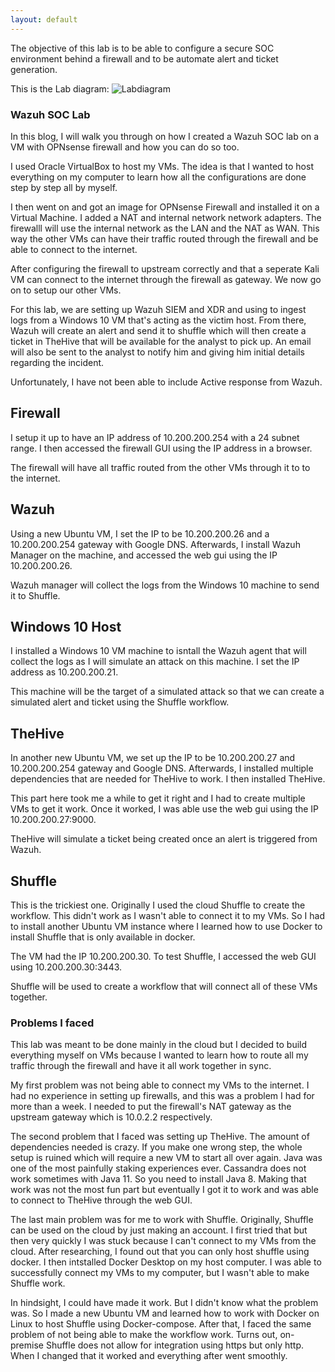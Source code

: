 ```yaml
---
layout: default
---
```


The objective of this lab is to be able to configure a secure SOC environment behind a firewall and to be automate alert and ticket generation.

This is the Lab diagram:
![Labdiagram](https://github.com/pleasehavepatienceimnew/pleasehavepatienceimnew.github.io/blob/fa56c26db03bc9b9aa3fd0368cc79e4a7cbf5c88/labdiagram.jpg)




### Wazuh SOC Lab

In this blog, I will walk you through on how I created a Wazuh SOC lab on a VM with OPNsense firewall and how you can do so too.

I used Oracle VirtualBox to host my VMs. The idea is that I wanted to host everything on my computer to learn how all the configurations are done step by step all by myself.

I then went on and got an image for OPNsense Firewall and installed it on a Virtual Machine. I added a NAT and internal network network adapters. The firewalll will use the internal network as the LAN and the NAT as WAN. This way the other VMs can have their traffic routed through the firewall and be able to connect to the internet.

After configuring the firewall to upstream correctly and that a seperate Kali VM can connect to the internet through the firewall as gateway. We now go on to setup our other VMs.

For this lab, we are setting up Wazuh SIEM and XDR and using to ingest logs from a Windows 10 VM that's acting as the victim host. From there, Wazuh will create an alert and send it to shuffle which will then create a ticket in TheHive that will be available for the analyst to pick up. An email will also be sent to the analyst to notify him and giving him initial details regarding the incident.

Unfortunately, I have not been able to include Active response from Wazuh.


## Firewall

I setup it up to have an IP address of 10.200.200.254 with a 24 subnet range. I then accessed the firewall GUI using the IP address in a browser. 

The firewall will have all traffic routed from the other VMs through it to to the internet.

## Wazuh

Using a new Ubuntu VM, I set the IP to be 10.200.200.26 and a 10.200.200.254 gateway with Google DNS. Afterwards, I install Wazuh Manager on the machine, and accessed the web gui using the IP 10.200.200.26.

Wazuh manager will collect the logs from the Windows 10 machine to send it to Shuffle.

## Windows 10 Host

I installed a Windows 10 VM machine to isntall the Wazuh agent that will collect the logs as I will simulate an attack on this machine. I set the IP address as 10.200.200.21.

This machine will be the target of a simulated attack so that we can create a simulated alert and ticket using the Shuffle workflow.

## TheHive

In another new Ubuntu VM, we set up the IP to be 10.200.200.27 and 10.200.200.254 gateway and Google DNS. Afterwards, I installed multiple dependencies that are needed for TheHive to work. I then  installed TheHive.

This part here took me a while to get it right and I had to create multiple VMs to get it work. Once it worked, I was able use the web gui using the IP 10.200.200.27:9000.

TheHive will simulate a ticket being created once an alert is triggered from Wazuh.

## Shuffle

This is the trickiest one. Originally I used the cloud Shuffle to create the workflow. This didn't work as I wasn't able to connect it to my VMs. So I had to install another Ubuntu VM instance where I learned how to use Docker to install Shuffle that is only available in docker.

The VM had the IP 10.200.200.30. To test Shuffle, I accessed the web GUI using 10.200.200.30:3443.

Shuffle will be used to create a workflow that will connect all of these VMs together.

### Problems I faced

This lab was meant to be done mainly in the cloud but I decided to build everything myself on VMs because I wanted to learn how to route all my traffic through the firewall and have it all work together in sync.

My first problem was not being able to connect my VMs to the internet. I had no experience in setting up firewalls, and this was a problem I had for more than a week. I needed to put the firewall's NAT gateway as the upstream gateway which is 10.0.2.2 respectively.

The second problem that I faced was setting up TheHive. The amount of dependencies needed is crazy. If you make one wrong step, the whole setup is ruined which will require a new VM to start all over again. Java was one of the most painfully staking experiences ever. Cassandra does not work sometimes with Java 11. So you need to install Java 8. Making that work was not the most fun part but eventually I got it to work and was able to connect to TheHive through the web GUI.

The last main problem was for me to work with Shuffle. Originally, Shuffle can be used on the cloud by just making an account. I first tried that but then very quickly I was stuck because I can't connect to my VMs from the cloud. After researching, I found out that you can only host shuffle using docker. I then intstalled Docker Desktop on my host computer. I was able to successfully connect my VMs to my computer, but I wasn't able to make Shuffle work.

In hindsight, I could have made it work. But I didn't know what the problem was. So I made a new Ubuntu VM and learned how to work with Docker on Linux to host Shuffle using Docker-compose. After that, I faced the same problem of not being able to make the workflow work. Turns out, on-premise Shuffle does not allow for integration using https but only http. When I changed that it worked and everything after went smoothly.